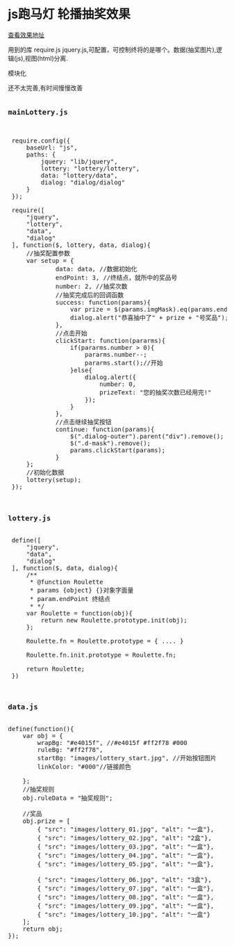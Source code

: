<h1>
js跑马灯 轮播抽奖效果
</h1>
<a href="http://www.codegoing.com/lottery/" target="_blank">查看效果地址</a>

<p>用到的库 require.js jquery.js,可配置，可控制终将的是哪个。数据(抽奖图片),逻辑(js),视图(html)分离.</p>
<p>模块化</p>
<p>还不太完善,有时间慢慢改善</p>


<pre>
<h3>mainLottery.js</h3>

 require.config({
     baseUrl: "js",
     paths: {
         jquery: "lib/jquery",
         lottery: "lottery/lottery",
         data: "lottery/data",
         dialog: "dialog/dialog"
     }
 });

 require([
     "jquery",
     "lottery",
     "data",
     "dialog"
 ], function($, lottery, data, dialog){
     //抽奖配置参数
     var setup = {
             data: data, //数据初始化
             endPoint: 3, //终结点，就所中的奖品号
             number: 2, //抽奖次数
             //抽奖完成后的回调函数
             success: function(params){
                 var prize = $(params.imgMask).eq(params.endPoint).find("img").attr("alt")
                 dialog.alert("恭喜抽中了" + prize + "号奖品");
             },
             //点击开始
             clickStart: function(pararms){
                 if(pararms.number > 0){
                     pararms.number--;
                     pararms.start();//开始
                 }else{
                     dialog.alert({
                         number: 0,
                         prizeText: "您的抽奖次数已经用完!"
                     });
                 }
             },
             //点击继续抽奖按钮
             continue: function(params){
                 $(".dialog-outer").parent("div").remove();
                 $(".d-mask").remove();
                 params.clickStart(params);
             }
     };
     //初始化数据
     lottery(setup);
 });


<h3>lottery.js</h3>
 define([
     "jquery",
     "data",
     "dialog"
 ], function($, data, dialog){
     /**
      * @function Roulette
      * params {object} {}对象字面量
      * param.endPoint 终结点
      * */
     var Roulette = function(obj){
         return new Roulette.prototype.init(obj);
     };

     Roulette.fn = Roulette.prototype = { .... }

     Roulette.fn.init.prototype = Roulette.fn;

     return Roulette;
 })


<h3>data.js</h3>
define(function(){
    var obj = {
        wrapBg: "#e4015f", //#e4015f #ff2f78 #000
        ruleBg: "#ff2f78",
        startBg: "images/lottery_start.jpg", //开始按钮图片
        linkColor: "#000"//链接颜色

    };
    //抽奖规则
    obj.ruleData = "抽奖规则";

    //奖品
    obj.prize = [
        { "src": "images/lottery_01.jpg", "alt": "一盒"},
        { "src": "images/lottery_02.jpg", "alt": "2盒"},
        { "src": "images/lottery_03.jpg", "alt": "一盒"},
        { "src": "images/lottery_04.jpg", "alt": "一盒"},
        { "src": "images/lottery_05.jpg", "alt": "一盒"},

        { "src": "images/lottery_06.jpg", "alt": "3盒"},
        { "src": "images/lottery_07.jpg", "alt": "一盒"},
        { "src": "images/lottery_08.jpg", "alt": "一盒"},
        { "src": "images/lottery_09.jpg", "alt": "一盒"},
        { "src": "images/lottery_10.jpg", "alt": "一盒"}
    ];
    return obj;
});
</pre>